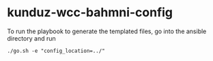 # kunduz-wcc-bahmni-config
To run the playbook to generate the templated files, go into the ansible directory and run
```
./go.sh -e "config_location=../"
```
